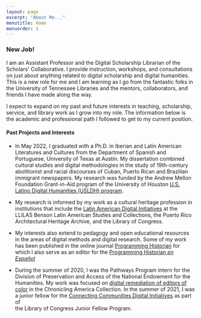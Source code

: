 ```yaml
---
layout: page
excerpt: "About Me..."
menutitle: Home
menuorder: 1
---
```


### New Job!

I am an Assistant Professor and the Digital Scholarship Librarian of the Scholars' Collaborative. I provide instruction, workshops, and consultations on just about anything related to digital scholarship and digital humanities. This is a new role for me and I am learning as I go from the fantastic folks in the University of Tennessee Libraries and the mentors, collaborators, and friends I have made along the way. 

I expect to expand on my past and future interests in teaching, scholarship, service, and library work as I grow into my role. The information below is the academic and professional path I followed to get to my current position.

#### Past Projects and Interests

- In May 2022, I graduated with a Ph.D. in Iberian and Latin American Literatures and Cultures from the Department of Spanish and Portuguese, University of Texas at Austin. My dissertation combined cultural studies and digital methodologies in the study of 19th-century abolitionist and racial discourses of Cuban, Puerto Rican and Brazilian immigrant newspapers. My research was funded by the Andrew Mellon Foundation Grant-in-Aid program of the University of Houston [U.S. Latino Digital Humanities (USLDH) program](https://artepublicopress.com/digital-humanities).    

- My research is informed by my work as a cultural heritage profession in institutions that include the [Latin American Digital Initiatives](https://ladi-prod.lib.utexas.edu/en/home) at the LLILAS Benson Latin American Studies and Collections, the Puerto Rico Architectural Heritage Archive, and the Library of Congress.

- My interests also extend to pedagogy and open educational resources in the areas of digital methods and digital research. Some of my work has been published in the online journal [Programming Historian](https://programminghistorian.org) for which I also serve as an editor for the [Programming Historian _en Español_](https://programminghistorian.org/es/)

- During the summer of 2020, I was the Pathways Program intern for the Division of Preservation and Access of the National Endowment for the Humanities. My work was focused on [digital remediation of editors of color](https://www.neh.gov/blog/title-essays-linked-data-and-ethnic-press-chronicling-america) in the Chronicling America Collection. In the summer of 2021, I was <br> a junior fellow for the [Connecting Communities Digital Initiatives](https://www.loc.gov/programs/of-the-people/represent/connecting-communities-digital-initiative/?loclr=blogotp) as part of <br> the Library of Congress Junior Fellow Program.
